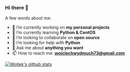 ### Hi there 👋
A few words about me:
- 🔭 I’m currently working on **my personal projects**
- 🌱 I’m currently learning **Python & CentOS**
- 👯 I’m looking to collaborate on **open source**
- 🤔 I’m looking for help with **Python**
- 💬 Ask me about **anything you want**
- 📫 How to reach me: **wojciechwydmuch73@gmail.com**

[![Wojtek's github stats](https://github-readme-stats.vercel.app/api?username=wojtekw0703)](https://github.com/wojtekw0703/github-readme-stats)

